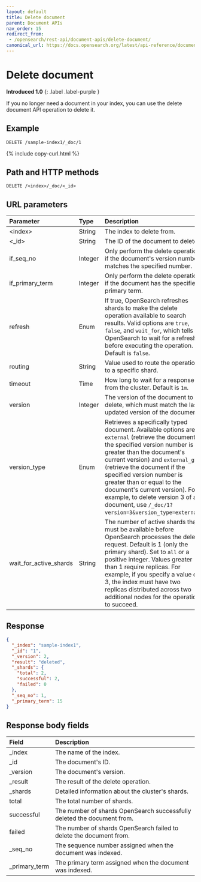 ```yaml
---
layout: default
title: Delete document
parent: Document APIs
nav_order: 15
redirect_from: 
 - /opensearch/rest-api/document-apis/delete-document/
canonical_url: https://docs.opensearch.org/latest/api-reference/document-apis/delete-document/
---
```


# Delete document
**Introduced 1.0**
{: .label .label-purple }

If you no longer need a document in your index, you can use the delete document API operation to delete it.

## Example

```
DELETE /sample-index1/_doc/1
```
{% include copy-curl.html %}

## Path and HTTP methods

```
DELETE /<index>/_doc/<_id>
```

## URL parameters

Parameter | Type | Description | Required
:--- | :--- | :--- | :---
&lt;index&gt; | String | The index to delete from. | Yes
&lt;_id&gt; | String | The ID of the document to delete. | Yes
if_seq_no | Integer | Only perform the delete operation if the document's version number matches the specified number. | No
if_primary_term | Integer | Only perform the delete operation if the document has the specified primary term. | No
refresh | Enum | If true, OpenSearch refreshes shards to make the delete operation available to search results. Valid options are `true`, `false`, and `wait_for`, which tells OpenSearch to wait for a refresh before executing the operation. Default is `false`. | No
routing | String | Value used to route the operation to a specific shard. | No
timeout | Time | How long to wait for a response from the cluster.	Default is `1m`. | No
version | Integer | The version of the document to delete, which must match the last updated version of the document. | No
version_type | Enum | Retrieves a specifically typed document. Available options are `external` (retrieve the document if the specified version number is greater than the document's current version) and `external_gte` (retrieve the document if the specified version number is greater than or equal to the document's current version). For example, to delete version 3 of a document, use `/_doc/1?version=3&version_type=external`. | No
wait_for_active_shards | String | The number of active shards that must be available before OpenSearch processes the delete request. Default is 1 (only the primary shard). Set to `all` or a positive integer. Values greater than 1 require replicas. For example, if you specify a value of 3, the index must have two replicas distributed across two additional nodes for the operation to succeed. | No


## Response
```json
{
  "_index": "sample-index1",
  "_id": "1",
  "_version": 2,
  "result": "deleted",
  "_shards": {
    "total": 2,
    "successful": 2,
    "failed": 0
  },
  "_seq_no": 1,
  "_primary_term": 15
}
```

## Response body fields

Field | Description
:--- | :---
_index | The name of the index.
_id | The document's ID.
_version | The document's version.
_result | The result of the delete operation.
_shards | Detailed information about the cluster's shards.
total | The total number of shards.
successful | The number of shards OpenSearch successfully deleted the document from.
failed | The number of shards OpenSearch failed to delete the document from.
_seq_no | The sequence number assigned when the document was indexed.
_primary_term | The primary term assigned when the document was indexed.
